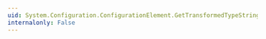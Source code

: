 ```yaml
---
uid: System.Configuration.ConfigurationElement.GetTransformedTypeString(System.String)
internalonly: False
---
```


